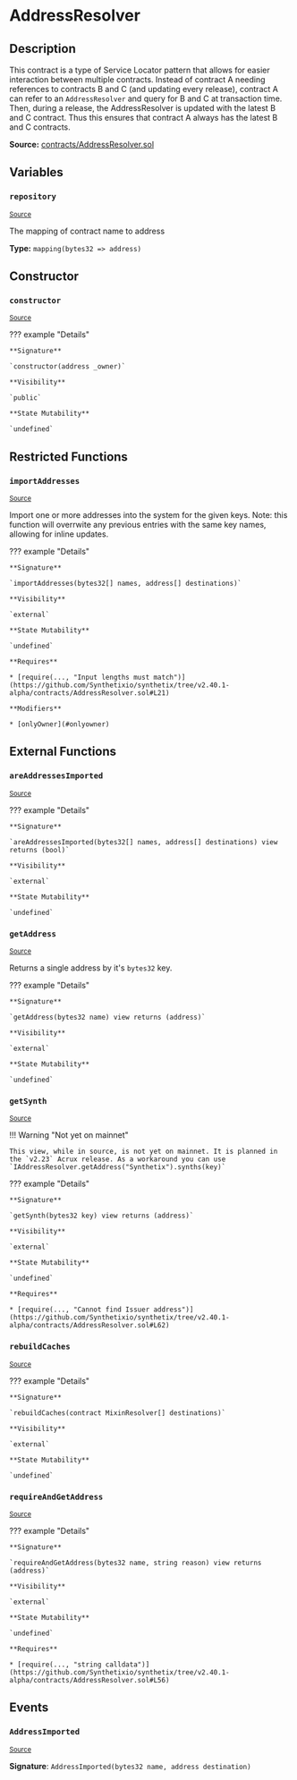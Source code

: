 # AddressResolver

## Description

This contract is a type of Service Locator pattern that allows for easier interaction between multiple contracts. Instead of contract A needing references to contracts B and C (and updating every release), contract A can refer to an `AddressResolver` and query for B and C at transaction time. Then, during a release, the AddressResolver is updated with the latest B and C contract. Thus this ensures that contract A always has the latest B and C contracts.

**Source:** [contracts/AddressResolver.sol](https://github.com/Synthetixio/synthetix/tree/v2.40.1-alpha/contracts/AddressResolver.sol)

## Variables

### `repository`

<sub>[Source](https://github.com/Synthetixio/synthetix/tree/v2.40.1-alpha/contracts/AddressResolver.sol#L14)</sub>

The mapping of contract name to address

**Type:** `mapping(bytes32 => address)`

## Constructor

### `constructor`

<sub>[Source](https://github.com/Synthetixio/synthetix/tree/v2.40.1-alpha/contracts/AddressResolver.sol#L16)</sub>

??? example "Details"

    **Signature**

    `constructor(address _owner)`

    **Visibility**

    `public`

    **State Mutability**

    `undefined`

## Restricted Functions

### `importAddresses`

<sub>[Source](https://github.com/Synthetixio/synthetix/tree/v2.40.1-alpha/contracts/AddressResolver.sol#L20)</sub>

Import one or more addresses into the system for the given keys. Note: this function will overrwite any previous entries with the same key names, allowing for inline updates.

??? example "Details"

    **Signature**

    `importAddresses(bytes32[] names, address[] destinations)`

    **Visibility**

    `external`

    **State Mutability**

    `undefined`

    **Requires**

    * [require(..., "Input lengths must match")](https://github.com/Synthetixio/synthetix/tree/v2.40.1-alpha/contracts/AddressResolver.sol#L21)

    **Modifiers**

    * [onlyOwner](#onlyowner)

## External Functions

### `areAddressesImported`

<sub>[Source](https://github.com/Synthetixio/synthetix/tree/v2.40.1-alpha/contracts/AddressResolver.sol#L41)</sub>

??? example "Details"

    **Signature**

    `areAddressesImported(bytes32[] names, address[] destinations) view returns (bool)`

    **Visibility**

    `external`

    **State Mutability**

    `undefined`

### `getAddress`

<sub>[Source](https://github.com/Synthetixio/synthetix/tree/v2.40.1-alpha/contracts/AddressResolver.sol#L50)</sub>

Returns a single address by it's `bytes32` key.

??? example "Details"

    **Signature**

    `getAddress(bytes32 name) view returns (address)`

    **Visibility**

    `external`

    **State Mutability**

    `undefined`

### `getSynth`

<sub>[Source](https://github.com/Synthetixio/synthetix/tree/v2.40.1-alpha/contracts/AddressResolver.sol#L60)</sub>

!!! Warning "Not yet on mainnet"

    This view, while in source, is not yet on mainnet. It is planned in the `v2.23` Acrux release. As a workaround you can use `IAddressResolver.getAddress("Synthetix").synths(key)`

??? example "Details"

    **Signature**

    `getSynth(bytes32 key) view returns (address)`

    **Visibility**

    `external`

    **State Mutability**

    `undefined`

    **Requires**

    * [require(..., "Cannot find Issuer address")](https://github.com/Synthetixio/synthetix/tree/v2.40.1-alpha/contracts/AddressResolver.sol#L62)

### `rebuildCaches`

<sub>[Source](https://github.com/Synthetixio/synthetix/tree/v2.40.1-alpha/contracts/AddressResolver.sol#L33)</sub>

??? example "Details"

    **Signature**

    `rebuildCaches(contract MixinResolver[] destinations)`

    **Visibility**

    `external`

    **State Mutability**

    `undefined`

### `requireAndGetAddress`

<sub>[Source](https://github.com/Synthetixio/synthetix/tree/v2.40.1-alpha/contracts/AddressResolver.sol#L54)</sub>

??? example "Details"

    **Signature**

    `requireAndGetAddress(bytes32 name, string reason) view returns (address)`

    **Visibility**

    `external`

    **State Mutability**

    `undefined`

    **Requires**

    * [require(..., "string calldata")](https://github.com/Synthetixio/synthetix/tree/v2.40.1-alpha/contracts/AddressResolver.sol#L56)

## Events

### `AddressImported`

<sub>[Source](https://github.com/Synthetixio/synthetix/tree/v2.40.1-alpha/contracts/AddressResolver.sol#L68)</sub>

**Signature**: `AddressImported(bytes32 name, address destination)`
